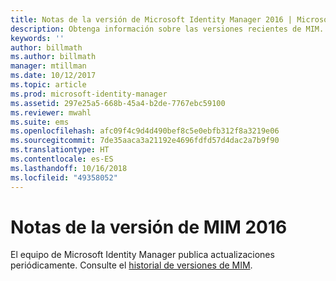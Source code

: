 ```yaml
---
title: Notas de la versión de Microsoft Identity Manager 2016 | Microsoft Docs
description: Obtenga información sobre las versiones recientes de MIM.
keywords: ''
author: billmath
ms.author: billmath
manager: mtillman
ms.date: 10/12/2017
ms.topic: article
ms.prod: microsoft-identity-manager
ms.assetid: 297e25a5-668b-45a4-b2de-7767ebc59100
ms.reviewer: mwahl
ms.suite: ems
ms.openlocfilehash: afc09f4c9d4d490bef8c5e0ebfb312f8a3219e06
ms.sourcegitcommit: 7de35aaca3a21192e4696fdfd57d4dac2a7b9f90
ms.translationtype: HT
ms.contentlocale: es-ES
ms.lasthandoff: 10/16/2018
ms.locfileid: "49358052"
---
```

# <a name="release-notes-for-mim-2016"></a>Notas de la versión de MIM 2016
El equipo de Microsoft Identity Manager publica actualizaciones periódicamente. Consulte el [historial de versiones de MIM](reference/version-history.md).
